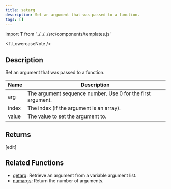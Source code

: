 ```yaml
---
title: setarg
description: Set an argument that was passed to a function.
tags: []
---
```


import T from '../../../src/components/templates.js'

<T.LowercaseNote />

## Description

Set an argument that was passed to a function.

| Name  | Description                                                 |
| ----- | ----------------------------------------------------------- |
| arg   | The argument sequence number. Use 0 for the first argument. |
| index | The index (if the argument is an array).                    |
| value | The value to set the argument to.                           |

## Returns

[edit]

## Related Functions

- [getarg](getarg): Retrieve an argument from a variable argument list.
- [numargs](numargs): Return the number of arguments.
